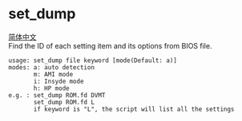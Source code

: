 # set_dump
[简体中文](./README_cn.md)  
Find the ID of each setting item and its options from BIOS file.
````
usage: set_dump file keyword [mode(Default: a)]
modes: a: auto detection
       m: AMI mode
       i: Insyde mode
       h: HP mode
e.g. : set_dump ROM.fd DVMT
       set_dump ROM.fd L
       if keyword is "L", the script will list all the settings
````

